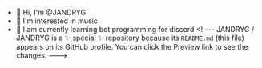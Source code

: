 - 👋 Hi, I'm @JANDRYG
- 👀 I'm interested in music
- 🌱 I am currently learning bot programming for discord
<! ---
JANDRYG / JANDRYG is a ✨ special ✨ repository because its `README.md` (this file) appears on its GitHub profile.
You can click the Preview link to see the changes.
--->
